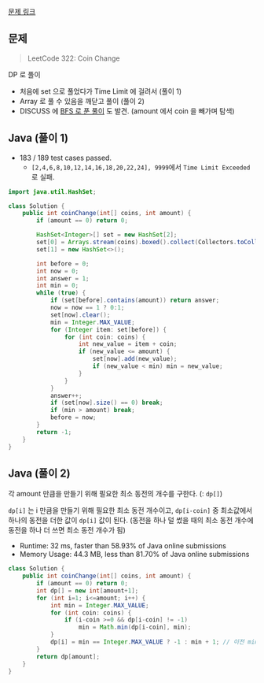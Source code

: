 [문제 링크](https://leetcode.com/problems/coin-change/)

## 문제
> LeetCode 322: Coin Change

DP 로 풀이
- 처음에 set 으로 풀었다가 Time Limit 에 걸려서 (풀이 1)
- Array 로 풀 수 있음을 깨닫고 풀이 (풀이 2)
- DISCUSS 에 [BFS 로 푼 풀이](https://leetcode.com/problems/coin-change/discuss/198007/Java-BFS-Solution)
  도 발견. (amount 에서 coin 을 빼가며 탐색)

## Java (풀이 1)
- 183 / 189 test cases passed.
  - `[2,4,6,8,10,12,14,16,18,20,22,24], 9999`에서 `Time Limit Exceeded` 로 실패.
```java
import java.util.HashSet;

class Solution {
    public int coinChange(int[] coins, int amount) {
        if (amount == 0) return 0;

        HashSet<Integer>[] set = new HashSet[2];
        set[0] = Arrays.stream(coins).boxed().collect(Collectors.toCollection(HashSet<Integer>::new));
        set[1] = new HashSet<>();

        int before = 0;
        int now = 0;
        int answer = 1;
        int min = 0;
        while (true) {
            if (set[before].contains(amount)) return answer;
            now = now == 1 ? 0:1;
            set[now].clear();
            min = Integer.MAX_VALUE;
            for (Integer item: set[before]) {
                for (int coin: coins) {
                    int new_value = item + coin;
                    if (new_value <= amount) {
                        set[now].add(new_value);
                        if (new_value < min) min = new_value;
                    }
                }
            }
            answer++;
            if (set[now].size() == 0) break;
            if (min > amount) break;
            before = now;
        }
        return -1;
    }
}
```


## Java (풀이 2)
각 amount 만큼을 만들기 위해 필요한 최소 동전의 개수를 구한다. (: `dp[]`)

`dp[i]` 는 i 만큼을 만들기 위해 필요한 최소 동전 개수이고, 
`dp[i-coin]` 중 최소값에서 하나의 동전을 더한 값이 `dp[i]` 값이 된다.
(동전을 하나 덜 썼을 때의 최소 동전 개수에 동전을 하나 더 쓰면 최소 동전 개수가 됨)


- Runtime: 32 ms, faster than 58.93% of Java online submissions
- Memory Usage: 44.3 MB, less than 81.70% of Java online submissions


```java
class Solution {
    public int coinChange(int[] coins, int amount) {
        if (amount == 0) return 0;
        int dp[] = new int[amount+1];
        for (int i=1; i<=amount; i++) {
            int min = Integer.MAX_VALUE;
            for (int coin: coins) {
                if (i-coin >=0 && dp[i-coin] != -1)
                    min = Math.min(dp[i-coin], min);
            }
            dp[i] = min == Integer.MAX_VALUE ? -1 : min + 1; // 이전 min + coin 한 개
        }
        return dp[amount];
    }
}
```

